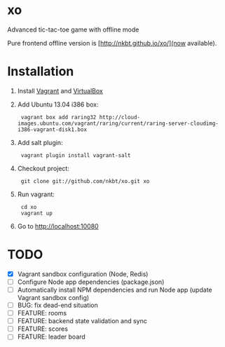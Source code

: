 xo
==

Advanced tic-tac-toe game with offline mode

Pure frontend offline version is [http://nkbt.github.io/xo/](now available).


Installation
====

1. Install [Vagrant](http://www.vagrantup.com/) and [VirtualBox](https://www.virtualbox.org/)
2. Add Ubuntu 13.04 i386 box:

        vagrant box add raring32 http://cloud-images.ubuntu.com/vagrant/raring/current/raring-server-cloudimg-i386-vagrant-disk1.box

3. Add salt plugin:

        vagrant plugin install vagrant-salt

4. Checkout project:

        git clone git://github.com/nkbt/xo.git xo

5. Run vagrant:

        cd xo
        vagrant up

6. Go to [http://localhost:10080](http://localhost:10080)


TODO
====

- [x] Vagrant sandbox configuration (Node, Redis)
- [ ] Configure Node app dependencies (package.json)
- [ ] Automatically install NPM dependencies and run Node app (update Vagrant sandbox config)
- [ ] BUG: fix dead-end situation
- [ ] FEATURE: rooms
- [ ] FEATURE: backend state validation and sync
- [ ] FEATURE: scores
- [ ] FEATURE: leader board